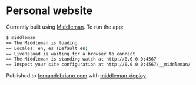 # Personal website

Currently built using [Middleman](http://middlemanapp.com/). To run
the app:

```bash
$ middleman
== The Middleman is loading
== Locales: en, es (Default en)
== LiveReload is waiting for a browser to connect
== The Middleman is standing watch at http://0.0.0.0:4567
== Inspect your site configuration at http://0.0.0.0:4567/__middleman/
```

Published to [fernandobriano.com](http://fernandobriano.com) with [middleman-deploy](https://github.com/middleman-contrib/middleman-deploy).
